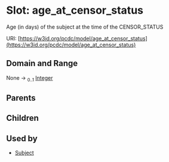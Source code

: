 
# Slot: age_at_censor_status


Age (in days) of the subject at the time of the CENSOR_STATUS

URI: [https://w3id.org/pcdc/model/age_at_censor_status](https://w3id.org/pcdc/model/age_at_censor_status)


## Domain and Range

None &#8594;  <sub>0..1</sub> [Integer](types/Integer.md)

## Parents


## Children


## Used by

 * [Subject](Subject.md)
